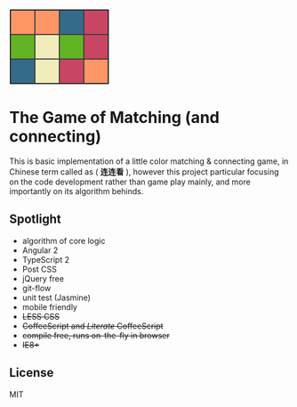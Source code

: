 [![logo](./source/assets/image/logo.png)](http://match.imcotton.com)

The Game of Matching (and connecting)
=====================================

This is basic implementation of a little color matching & connecting game,
in Chinese term called as ( **连连看** ), however this project particular
focusing on the code development rather than game play mainly,
and more importantly on its algorithm behinds.


Spotlight
---------

- algorithm of core logic
- Angular 2
- TypeScript 2
- Post CSS
- jQuery free
- git-flow
- unit test (Jasmine)
- mobile friendly
- ~~LESS CSS~~
- ~~CoffeeScript and *Literate* CoffeeScript~~
- ~~compile free, runs on-the-fly in browser~~
- ~~IE8+~~


License
-------
MIT

